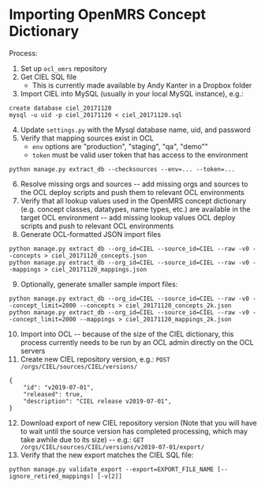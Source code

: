# Importing OpenMRS Concept Dictionary
Process:
1. Set up `ocl_omrs` repository
2. Get CIEL SQL file
    * This is currently made available by Andy Kanter in a Dropbox folder
3. Import CIEL into MySQL (usually in your local MySQL instance), e.g.:
```
create database ciel_20171120
mysql -u uid -p ciel_20171120 < ciel_20171120.sql
```
4. Update `settings.py` with the Mysql database name, uid, and password
5. Verify that mapping sources exist in OCL
    * `env` options are "production", "staging", "qa", "demo""
    * `token` must be valid user token that has access to the environment
```
python manage.py extract_db --checksources --env=... --token=...
```
6. Resolve missing orgs and sources -- add missing orgs and sources to the OCL deploy scripts and push them to relevant OCL environments
7. Verify that all lookup values used in the OpenMRS concept dictionary (e.g. concept classes, datatypes, name types, etc.) are available in the target OCL environment -- add missing lookup values OCL deploy scripts and push to relevant OCL environments
8. Generate OCL-formatted JSON import files
```
python manage.py extract_db --org_id=CIEL --source_id=CIEL --raw -v0 --concepts > ciel_20171120_concepts.json
python manage.py extract_db --org_id=CIEL --source_id=CIEL --raw -v0 --mappings > ciel_20171120_mappings.json
```
9. Optionally, generate smaller sample import files:
```
python manage.py extract_db --org_id=CIEL --source_id=CIEL --raw -v0 --concept_limit=2000 --concepts > ciel_20171120_concepts_2k.json
python manage.py extract_db --org_id=CIEL --source_id=CIEL --raw -v0 --concept_limit=2000 --mappings > ciel_20171120_mappings_2k.json
```
10. Import into OCL -- because of the size of the CIEL dictionary, this process currently needs to be run by an OCL admin directly on the OCL servers
11. Create new CIEL repository version, e.g.:
`POST /orgs/CIEL/sources/CIEL/versions/`
```
{
    "id": "v2019-07-01",
    "released": true,
    "description": "CIEL release v2019-07-01",
}
```
12. Download export of new CIEL repository version (Note that you will have to wait until the source version has completed processing, which may take awhile due to its size) -- e.g.:
`GET /orgs/CIEL/sources/CIEL/versions/v2019-07-01/export/`
13. Verify that the new export matches the CIEL SQL file:
```
python manage.py validate_export --export=EXPORT_FILE_NAME [--ignore_retired_mappings] [-v[2]]
```
